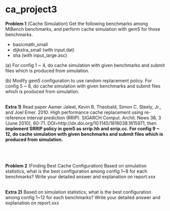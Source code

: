 # ca_project3

<b>Problem 1</b> (Cache Simulation)
Get the following benchmarks among MiBench benchmarks, and perform cache simulation with gem5 for those benchmarks.
 - basicmath_small
 - dijkstra_small (with input.dat)
 - sha (with input_large.asc)

(a) For config 1 ~ 4, do cache simulation with given benchmarks and submit files which is produced from simulation.

(b) Modify gem5 configuration to use random replacement policy. For config 5 ~ 8, do cache simulation with given benchmarks and submit files which is produced from simulation.

<br/>
<b>Extra 1)</b>
Read paper Aamer Jaleel, Kevin B. Theobald, Simon C. Steely, Jr., and Joel Emer. 2010. High performance cache replacement using re-reference interval prediction (RRIP). SIGARCH Comput. Archit. News 38, 3 (June 2010), 60-71. DOI=http://dx.doi.org/10.1145/1816038.1815971, then <b>implement SRRIP policy in gem5 as srrip.hh and srrip.cc. For config 9 ~ 12, do cache simulation with given benchmarks and submit files which is produced from simulation.</b>

<br/><br/><br/>
<b>Problem 2</b> (Finding Best Cache Configuration)
Based on simulation statistics, what is the best configuration among config 1~8 for each benchmarks? Write your detailed answer and explanation on report.xxx

<br/>
<b>Extra 2)</b>
Based on simulation statistics, what is the best configuration among config 1~12 for each benchmarks? Write your detailed answer and explanation on report.xxx
